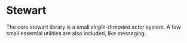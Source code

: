# Stewart

The core stewart library is a small *single-threaded* actor system.
A few small essential utilities are also included, like messaging.
